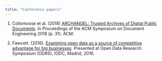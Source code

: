```yaml
---
title: "Conference papers"
---
```


1. Collomosse et al. (2018) [ARCHANGEL: Trusted Archives of Digital Public Documents](https://arxiv.org/abs/1804.08342). In Proceedings of the ACM Symposium on Document Engineering 2018 (p. 31). ACM.

2. Fawcett. (2016). [Examining open data as a source of competitive advantage for big businesses](https://drive.google.com/file/d/0B4TpC6ecmrM7b1ZvR3VxZFNkQ3c/view). Presented at Open Data Research Symposium (ODRS), IODC, Madrid, 2016.
